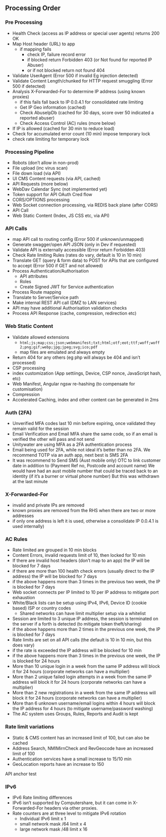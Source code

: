 ## Processing Order

### Pre Processing
- Health Check (access as IP address or special user agents) returns 200 OK
- Map Host header (URL) to app 
  - if mapping fails 
    - check IP, failure record error
    - if blocked return Forbidden 403 (or Not found for reported IP Abuser)
    - or if not blocked return not found 404
-	Validate UserAgent (Error 500 if invalid Eg injection detected)
- Validate Content Length/chunked for HTTP request smuggling (Error 500 if detected)
- Analysis X-Forwarded-For to determine IP address (using known proxies) 
  - if this fails fall back to IP 0.0.4.1 for consolidated rate limiting
  - Get IP Geo information (cached)
  - Check AbuseIpDb (cached for 30 days, score over 50 indicated a reported abuser)
  - Check Access Control (AC) rules (more below)
- If IP is allowed (cached for 30 min to reduce load)
- Check for accumulated error count (10 min) impose temporary lock
- check rate limiting for temporary lock 

### Processing Pipeline
- Robots (don’t allow in non-prod)
- File upload (inc virus scan)
- File down load (via API)
- UI CMS Content requests (via API, cached)
- API Requests (more below)
- WebDav Calendar Sync (not implemented yet)
- Token support for API OAuth Cred flow
- CORS/OPTIONS processing
- Web Socket connection processing, via REDIS back plane (after CORS)
- API Call 
- Web Static Content (Index, JS CSS etc, via API)

### API Calls
- map API call to routing config (Error 500 if unknown/unmapped)
- Generate swagger/open API JSON (only in Dev if requested)
- Validate API is externally accessible (Error return Forbidden 403)
- Check Rate limiting Rules (rates do vary, default is 10 in 10 min)
- Translate GET (query & form data) to POST for APIs that are configured to accept (Error 500 if GET and not allowed)
- Process Authentication/Authorisation 
  - API attributes
  - Roles
  - Create Signed JWT for Service authentication
- Process Route mapping
- Translate to Server/Service path
- Make internal REST API call (DMZ to LAN services)
- API may have additional Authorisation validation checks
- Process API Response (cache, compression, redirection etc)

### Web Static Content
- Validate allowed extensions 
  - ```html;js;map;css;json;webmanifest;txt;html;otf;eot;ttf;woff;woff2;png;gif;webp;jpg;jpeg;svg;ico;pdf```
  - map files are emulated and always empty
- Return 404 for any others (eg php will always be 404 and isn’t processed)
- CSP processing
- index customization (App settiings, Device, CSP nonce, JavaScript hash, etc)
- Web Manifest, Angular ngsw re-hashing (to compensate for customisation)
- Compression
- Accelerated Caching, index and other content can be generated in 2ms


### Auth (2FA)
- Unverified MFA codes last 10 min before expiring, once validated they remain valid for the session
- Email Verification and Email MFA share the same code, so if an email is verified the other will pass and not send
- Unitywater are using MFA as a 2FA authentication process
- Email being used for 2FA, while not ideal it’s better than no 2FA. We recommend TOTP via an auth app, next best is SMS 2FA
- It was recommend to Send SMS (Aust mobile only) OTC to link customer date in addition to (Payment Ref no, Postcode and account name) We would have had an aust mobile number that could be traced back to an identity (if it’s a burner or virtual phone number) But this was withdrawn at the last minute

### X-Forwarded-For
- invalid and private IPs are removed
- known proxies are removed from the RHS when there are two or more addresses
- if only one address is left it is used, otherwise a consolidate IP 0.0.4.1 is used internally)

### AC Rules
- Rate limited are grouped in 10 min blocks
- Content Errors, invalid requests limit of 10, then locked for 10 min
- If there are invalid host headers (don’t map to an app) the IP will be blocked for 7 days
- if there are more than 100 health check errors (usually direct to the IP address) the IP will be blocked for 7 days
- if the above happens more than 3 times in the previous two week, the IP is blocked for 7 days
- Web socket connects per IP limited to 10 per IP address  to mitigate port exhaustion
- White/Black lists can be setup using IPv4, IPv6, Device ID (cookie based) ISP or country codes 
  - Shared networks can have limit multiplier setup via a whitelist 
- Session are limited to 3 unique IP address, the session is terminated on the server if a forth is detected (to mitigate token theft/sharing)
- if the above happens more than 2 times in the previous one week, the IP is blocked for 7 days
- Rate limits are set on all API calls (the default is 10 in 10 min, but this does vary) 
- if the rate is exceeded the IP address will be blocked for 10 min
- if the above happens more than 3 times in the previous one week, the IP is blocked for 24 hours
- More than 10 unique login in a week from the same IP address will block it for 24 hours (corporate networks can have a multiplier)
- More than 2 unique failed login attempts in a week from the same IP address will block it for 24 hours (corporate networks can have a multiplier)
- More than 2 new registrations in a week from the same IP address will block it for 24 hours (corporate networks can have a multiplier)
- More than 6 unknown username/email logins within 4 hours will block the IP address for 4 hours (to mitigate username/password washing)
- The AC system uses Groups, Rules, Reports and Audit is kept

### Rate limit variations
- Static & CMS content has an increased limit of 100, but can also be cached
- Address Search, NMIMirnCheck and RevGeocode have an increased limit of 100
- Authentication services have a small increase to 15/10 min
- GeoLocation reports have an increase to 150

<a name="api"></a>
API anchor test
### IPv6
- IPv6 Rate limiting differences 
- IPv6 isn’t supported by Computershare, but it can come in X-Forwarded-For headers via other proxies.
- Rate counters are at three level to mitigate IPv6 rotation 
  - Individual IPv6 limit x 1
  - small network mask /64 limit x 4
  - large network mask /48 limit x 16
